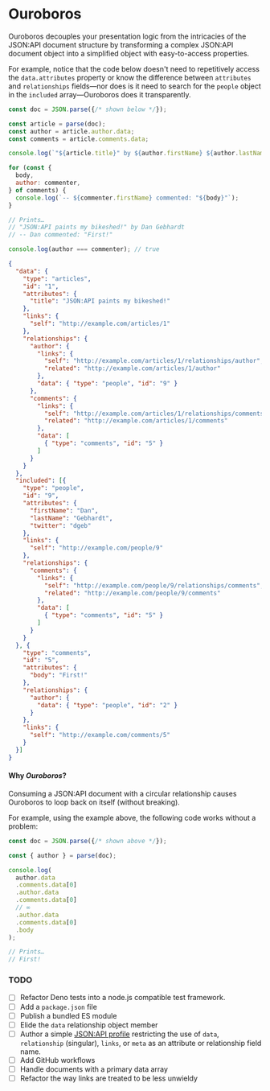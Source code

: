 # Ouroboros

Ouroboros decouples your presentation logic from the intricacies of the JSON:API document structure by transforming a complex JSON:API document object into a simplified object with easy-to-access properties.

For example, notice that the code below doesn't need to repetitively access the `data.attributes` property or know the difference between `attributes` and `relationships` fields—nor does is it need to search for the `people` object in the `included` array—Ouroboros does it transparently.

```js
const doc = JSON.parse({/* shown below */});

const article = parse(doc);
const author = article.author.data;
const comments = article.comments.data;

console.log(`"${article.title}" by ${author.firstName} ${author.lastName}`);

for (const {
  body,
  author: commenter,
} of comments) {
  console.log(`-- ${commenter.firstName} commented: "${body}"`);
}

// Prints…
// "JSON:API paints my bikeshed!" by Dan Gebhardt
// -- Dan commented: "First!"

console.log(author === commenter); // true
```

```json
{
  "data": {
    "type": "articles",
    "id": "1",
    "attributes": {
      "title": "JSON:API paints my bikeshed!"
    },
    "links": {
      "self": "http://example.com/articles/1"
    },
    "relationships": {
      "author": {
        "links": {
          "self": "http://example.com/articles/1/relationships/author",
          "related": "http://example.com/articles/1/author"
        },
        "data": { "type": "people", "id": "9" }
      },
      "comments": {
        "links": {
          "self": "http://example.com/articles/1/relationships/comments",
          "related": "http://example.com/articles/1/comments"
        },
        "data": [
          { "type": "comments", "id": "5" }
        ]
      }
    }
  },
  "included": [{
    "type": "people",
    "id": "9",
    "attributes": {
      "firstName": "Dan",
      "lastName": "Gebhardt",
      "twitter": "dgeb"
    },
    "links": {
      "self": "http://example.com/people/9"
    },
    "relationships": {
      "comments": {
        "links": {
          "self": "http://example.com/people/9/relationships/comments",
          "related": "http://example.com/people/9/comments"
        },
        "data": [
          { "type": "comments", "id": "5" }
        ]
      }
    }
  }, {
    "type": "comments",
    "id": "5",
    "attributes": {
      "body": "First!"
    },
    "relationships": {
      "author": {
        "data": { "type": "people", "id": "2" }
      }
    },
    "links": {
      "self": "http://example.com/comments/5"
    }
  }]
}
```

#### Why _Ouroboros_?

Consuming a JSON:API document with a circular relationship causes Ouroboros to loop back on itself (without breaking).

For example, using the example above, the following code works without a problem:

```js
const doc = JSON.parse({/* shown above */});

const { author } = parse(doc);

console.log(
  author.data
  .comments.data[0]
  .author.data
  .comments.data[0]
  // ∞
  .author.data
  .comments.data[0]
  .body
);

// Prints…
// First!
```

### TODO

- [ ] Refactor Deno tests into a node.js compatible test framework.
- [ ] Add a `package.json` file
- [ ] Publish a bundled ES module
- [ ] Elide the `data` relationship object member
- [ ] Author a simple [JSON:API profile][profiles] restricting the use of `data`, `relationship` (singular), `links`, or `meta` as an attribute or relationship field name.
- [ ] Add GitHub workflows
- [ ] Handle documents with a primary data array
- [ ] Refactor the way links are treated to be less unwieldy

[profiles]: https://jsonapi.org/extensions/#existing-profiles
